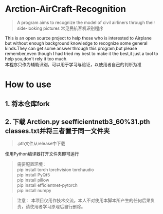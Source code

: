 # Arction-AirCraft-Recognition
> A program aims to recognize the model of civil airliners through their side-looking pictures
> 常见民航客机识别程序    

This is an open source project to help those who is interested to Airplane but without enough background knowledge to recognize some general kinds.They can get some answer through this program,but please remember,even though I had tried my best to make it the best,it just a tool to help you,don't rely it too much.   
本程序只作为辅助识别，可以用于学习与验证，以使用者自己的判断为准

# How to use
## 1. 将本仓库fork  

## 2. 下载 Arction.py  seefficientnetb3_60%31.pth  classes.txt并将三者置于同一文件夹
> .pth文件从release中下载

使用Python编译器打开文件夹即可运行
> 需要配置环境：  
> pip install torch torchvision torchaudio  
> pip install PyQt5  
> pip install pillow  
> pip install efficientnet-pytorch  
> pip install numpy  


> 注意： 本项目仅用作技术交流，本人不对使用本脚本所产生的任何后果负责，请使用者学习原理后自行删除。 
